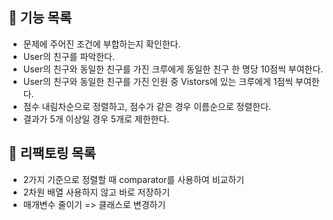## 📖 기능 목록

- 문제에 주어진 조건에 부합하는지 확인한다.
- User의 친구를 파악한다.
- User의 친구와 동일한 친구를 가진 크루에게 동일한 친구 한 명당 10점씩 부여한다.
- User의 친구와 동일한 친구를 가진 인원 중 Vistors에 있는 크루에게 1점씩 부여한다.
- 점수 내림차순으로 정렬하고, 점수가 같은 경우 이름순으로 정렬한다.
- 결과가 5개 이상일 경우 5개로 제한한다.

## 📌 리팩토링 목록

- 2가지 기준으로 정렬할 때 comparator를 사용하여 비교하기
- 2차원 배열 사용하지 않고 바로 저장하기
- 매개변수 줄이기 => 클래스로 변경하기
